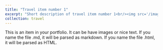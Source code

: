 ```yaml
---
title: "Travel item number 1"
excerpt: "Short description of travel item number 1<br/><img src='/images/500x300.png'>"
collection: travel
---
```


This is an item in your portfolio. It can be have images or nice text. If you name the file .md, it will be parsed as markdown. If you name the file .html, it will be parsed as HTML. 
